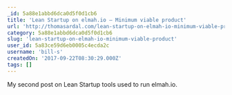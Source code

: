 ```yaml
---
_id: 5a88e1abbd6dca0d5f0d1cb6
title: 'Lean Startup on elmah.io – Minimum viable product'
url: 'http://thomasardal.com/lean-startup-on-elmah-io-minimum-viable-product/'
category: 5a88e1abbd6dca0d5f0d1cb6
slug: 'lean-startup-on-elmah-io-minimum-viable-product'
user_id: 5a83ce59d6eb0005c4ecda2c
username: 'bill-s'
createdOn: '2017-09-22T08:30:29.000Z'
tags: []
---
```


My second post on Lean Startup tools used to run elmah.io.
